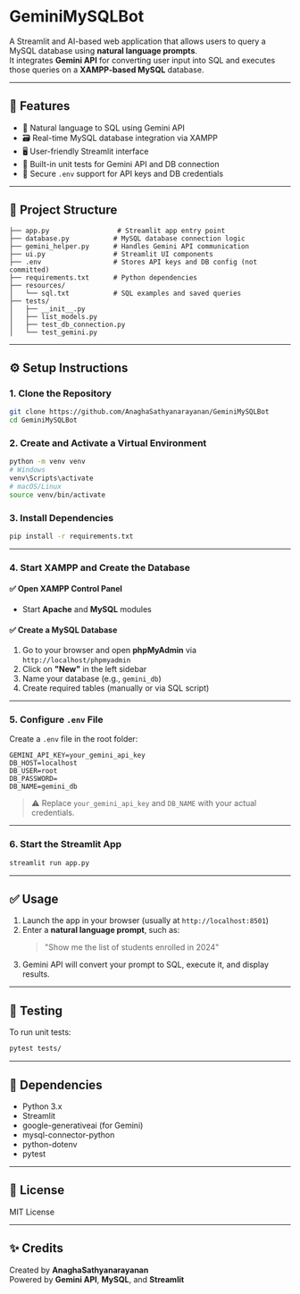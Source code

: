 # GeminiMySQLBot

A Streamlit and AI-based web application that allows users to query a MySQL database using **natural language prompts**.  
It integrates **Gemini API** for converting user input into SQL and executes those queries on a **XAMPP-based MySQL** database.

---

## 🚀 Features

- 💬 Natural language to SQL using Gemini API
- 🗃️ Real-time MySQL database integration via XAMPP
- 🖥️ User-friendly Streamlit interface
- 🧪 Built-in unit tests for Gemini API and DB connection
- 🔐 Secure `.env` support for API keys and DB credentials

---

## 📁 Project Structure

```
├── app.py                 # Streamlit app entry point
├── database.py           # MySQL database connection logic
├── gemini_helper.py      # Handles Gemini API communication
├── ui.py                 # Streamlit UI components
├── .env                  # Stores API keys and DB config (not committed)
├── requirements.txt      # Python dependencies
├── resources/
│   └── sql.txt           # SQL examples and saved queries
├── tests/
│   ├── __init__.py
│   ├── list_models.py
│   ├── test_db_connection.py
│   └── test_gemini.py
```

---

## ⚙️ Setup Instructions

### 1. Clone the Repository
```bash
git clone https://github.com/AnaghaSathyanarayanan/GeminiMySQLBot
cd GeminiMySQLBot
```

### 2. Create and Activate a Virtual Environment
```bash
python -m venv venv
# Windows
venv\Scripts\activate
# macOS/Linux
source venv/bin/activate
```

### 3. Install Dependencies
```bash
pip install -r requirements.txt
```

---

### 4. Start XAMPP and Create the Database

#### ✅ Open XAMPP Control Panel
- Start **Apache** and **MySQL** modules

#### ✅ Create a MySQL Database
1. Go to your browser and open **phpMyAdmin** via `http://localhost/phpmyadmin`
2. Click on **"New"** in the left sidebar
3. Name your database (e.g., `gemini_db`)
4. Create required tables (manually or via SQL script)

---

### 5. Configure `.env` File
Create a `.env` file in the root folder:

```
GEMINI_API_KEY=your_gemini_api_key
DB_HOST=localhost
DB_USER=root
DB_PASSWORD=
DB_NAME=gemini_db
```

> ⚠️ Replace `your_gemini_api_key` and `DB_NAME` with your actual credentials.

---

### 6. Start the Streamlit App
```bash
streamlit run app.py
```

---

## ✅ Usage

1. Launch the app in your browser (usually at `http://localhost:8501`)
2. Enter a **natural language prompt**, such as:
   > "Show me the list of students enrolled in 2024"
3. Gemini API will convert your prompt to SQL, execute it, and display results.

---

## 🧪 Testing

To run unit tests:

```bash
pytest tests/
```

---

## 📌 Dependencies

- Python 3.x
- Streamlit
- google-generativeai (for Gemini)
- mysql-connector-python
- python-dotenv
- pytest

---

## 📄 License

MIT License

---

## ✨ Credits

Created by **AnaghaSathyanarayanan**  
Powered by **Gemini API**, **MySQL**, and **Streamlit**
```


